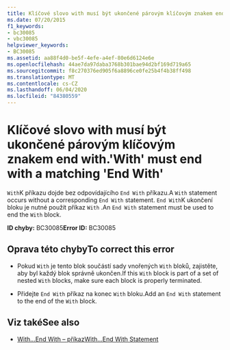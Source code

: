```yaml
---
title: Klíčové slovo with musí být ukončené párovým klíčovým znakem end with.
ms.date: 07/20/2015
f1_keywords:
- bc30085
- vbc30085
helpviewer_keywords:
- BC30085
ms.assetid: aa88f4d0-be5f-4efe-a4ef-80e6d6124e6e
ms.openlocfilehash: 44ae7da97daba3768b301bae94d2bf169d719a65
ms.sourcegitcommit: f8c270376ed905f6a8896ce0fe25b4f4b38ff498
ms.translationtype: MT
ms.contentlocale: cs-CZ
ms.lasthandoff: 06/04/2020
ms.locfileid: "84380559"
---
```

# <a name="with-must-end-with-a-matching-end-with"></a><span data-ttu-id="3e503-102">Klíčové slovo with musí být ukončené párovým klíčovým znakem end with.</span><span class="sxs-lookup"><span data-stu-id="3e503-102">'With' must end with a matching 'End With'</span></span>
<span data-ttu-id="3e503-103">`With`K příkazu dojde bez odpovídajícího `End With` příkazu.</span><span class="sxs-lookup"><span data-stu-id="3e503-103">A `With` statement occurs without a corresponding `End With` statement.</span></span> <span data-ttu-id="3e503-104">`End With`K ukončení bloku je nutné použít příkaz `With` .</span><span class="sxs-lookup"><span data-stu-id="3e503-104">An `End With` statement must be used to end the `With` block.</span></span>  
  
 <span data-ttu-id="3e503-105">**ID chyby:** BC30085</span><span class="sxs-lookup"><span data-stu-id="3e503-105">**Error ID:** BC30085</span></span>  
  
## <a name="to-correct-this-error"></a><span data-ttu-id="3e503-106">Oprava této chyby</span><span class="sxs-lookup"><span data-stu-id="3e503-106">To correct this error</span></span>  
  
- <span data-ttu-id="3e503-107">Pokud `With` je tento blok součástí sady vnořených `With` bloků, zajistěte, aby byl každý blok správně ukončen.</span><span class="sxs-lookup"><span data-stu-id="3e503-107">If this `With` block is part of a set of nested `With` blocks, make sure each block is properly terminated.</span></span>  
  
- <span data-ttu-id="3e503-108">Přidejte `End With` příkaz na konec `With` bloku.</span><span class="sxs-lookup"><span data-stu-id="3e503-108">Add an `End With` statement to the end of the `With` block.</span></span>  
  
## <a name="see-also"></a><span data-ttu-id="3e503-109">Viz také</span><span class="sxs-lookup"><span data-stu-id="3e503-109">See also</span></span>

- [<span data-ttu-id="3e503-110">With...End With – příkaz</span><span class="sxs-lookup"><span data-stu-id="3e503-110">With...End With Statement</span></span>](../language-reference/statements/with-end-with-statement.md)
